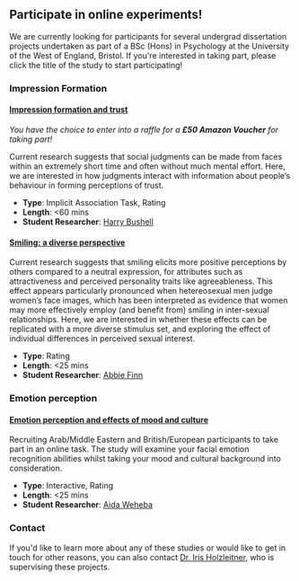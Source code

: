 ## Participate in online experiments!

We are currently looking for participants for several undergrad dissertation projects undertaken as part of a BSc (Hons) in Psychology at the University of the West of England, Bristol. If you're interested in taking part, please click the title of the study to start participating!

### Impression Formation

#### [Impression formation and trust](https://uwe.eu.qualtrics.com/jfe/form/SV_cvRR6hJqLYFnuLA)

*You have the choice to enter into a raffle for a **£50 Amazon Voucher** for taking part!*

Current research suggests that social judgments can be made from faces within an extremely short time and often without much mental effort. Here, we are interested in how judgments interact with information about people’s behaviour in forming perceptions of trust.

- **Type**: Implicit Association Task, Rating
- **Length**: <60 mins
- **Student Researcher**: [Harry Bushell](mailto:Harry2.Bushell@live.uwe.ac.uk)

#### [Smiling: a diverse perspective](https://uwe.eu.qualtrics.com/jfe/form/SV_ewGB27WyAfK5jcq )

Current research suggests that smiling elicits more positive perceptions by others compared to a neutral expression, for attributes such as attractiveness and perceived personality traits like agreeableness. This effect appears particularly pronounced when hetereosexual men judge women’s face images, which has been interpreted as evidence that women may more effectively employ (and benefit from) smiling in inter-sexual relationships. Here, we are interested in whether these effects can be replicated with a more diverse stimulus set, and exploring the effect of individual differences in perceived sexual interest.

- **Type**: Rating
- **Length**: <25 mins
- **Student Researcher**: [Abbie Finn](mailto:abbie2.finn@live.uwe.ac.uk)

### Emotion perception

#### [Emotion perception and effects of mood and culture](https://uwe.eu.qualtrics.com/jfe/form/SV_8Im2gatgD1FALKS)

Recruiting Arab/Middle Eastern and British/European participants to take part in an online task. The study will examine your facial emotion recognition abilities whilst taking your mood and cultural background into consideration. 

- **Type**: Interactive, Rating
- **Length**: <25 mins
- **Student Researcher**: [Aida Weheba](mailto:aida2.weheba@live.uwe.ac.uk)


### Contact

If you'd like to learn more about any of these studies or would like to get in touch for other reasons, you can also contact [Dr. Iris Holzleitner](mailto:Iris.Holzleitner@uwe.ac.uk), who is supervising these projects.
